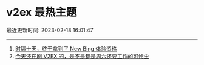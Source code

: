 # v2ex 最热主题

最近更新时间: 2023-02-18 16:01:47

--- 
1. [时隔十天，终于拿到了 New Bing 体验资格](https://www.v2ex.com/t/917107) 
2. [今天还在刷 V2EX 的，是不是都是周六还要工作的可怜虫](https://www.v2ex.com/t/917154) 
